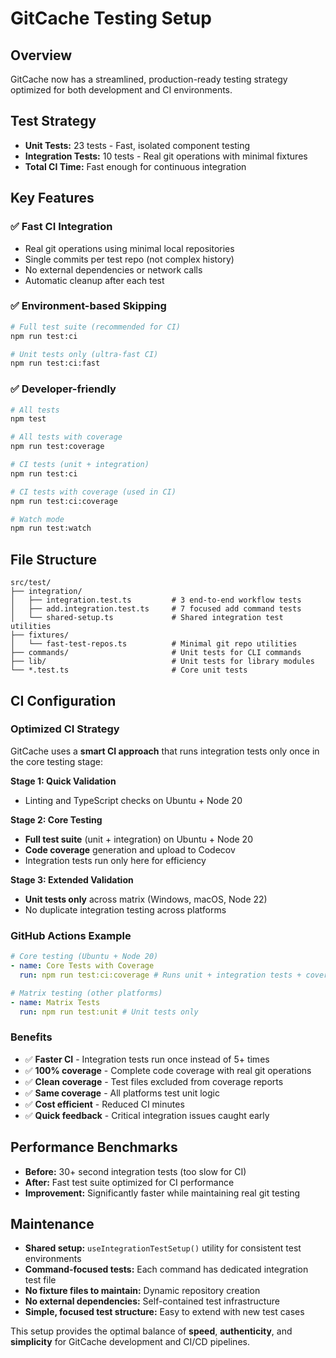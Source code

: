 # GitCache Testing Setup

## Overview

GitCache now has a streamlined, production-ready testing strategy optimized for both development and CI environments.

## Test Strategy

- **Unit Tests:** 23 tests - Fast, isolated component testing
- **Integration Tests:** 10 tests - Real git operations with minimal fixtures
- **Total CI Time:** Fast enough for continuous integration

## Key Features

### ✅ Fast CI Integration

- Real git operations using minimal local repositories
- Single commits per test repo (not complex history)
- No external dependencies or network calls
- Automatic cleanup after each test

### ✅ Environment-based Skipping

```bash
# Full test suite (recommended for CI)
npm run test:ci

# Unit tests only (ultra-fast CI)
npm run test:ci:fast
```

### ✅ Developer-friendly

```bash
# All tests
npm test

# All tests with coverage
npm run test:coverage

# CI tests (unit + integration)
npm run test:ci

# CI tests with coverage (used in CI)
npm run test:ci:coverage

# Watch mode
npm run test:watch
```

## File Structure

```
src/test/
├── integration/
│   ├── integration.test.ts         # 3 end-to-end workflow tests
│   ├── add.integration.test.ts     # 7 focused add command tests
│   └── shared-setup.ts             # Shared integration test utilities
├── fixtures/
│   └── fast-test-repos.ts          # Minimal git repo utilities
├── commands/                       # Unit tests for CLI commands
├── lib/                            # Unit tests for library modules
└── *.test.ts                       # Core unit tests
```

## CI Configuration

### Optimized CI Strategy

GitCache uses a **smart CI approach** that runs integration tests only once in the core testing stage:

**Stage 1: Quick Validation**

- Linting and TypeScript checks on Ubuntu + Node 20

**Stage 2: Core Testing**

- **Full test suite** (unit + integration) on Ubuntu + Node 20
- **Code coverage** generation and upload to Codecov
- Integration tests run only here for efficiency

**Stage 3: Extended Validation**

- **Unit tests only** across matrix (Windows, macOS, Node 22)
- No duplicate integration testing across platforms

### GitHub Actions Example

```yaml
# Core testing (Ubuntu + Node 20)
- name: Core Tests with Coverage
  run: npm run test:ci:coverage # Runs unit + integration tests + coverage

# Matrix testing (other platforms)
- name: Matrix Tests
  run: npm run test:unit # Unit tests only
```

### Benefits

- ✅ **Faster CI** - Integration tests run once instead of 5+ times
- ✅ **100% coverage** - Complete code coverage with real git operations
- ✅ **Clean coverage** - Test files excluded from coverage reports
- ✅ **Same coverage** - All platforms test unit logic
- ✅ **Cost efficient** - Reduced CI minutes
- ✅ **Quick feedback** - Critical integration issues caught early

## Performance Benchmarks

- **Before:** 30+ second integration tests (too slow for CI)
- **After:** Fast test suite optimized for CI performance
- **Improvement:** Significantly faster while maintaining real git testing

## Maintenance

- **Shared setup:** `useIntegrationTestSetup()` utility for consistent test environments
- **Command-focused tests:** Each command has dedicated integration test file
- **No fixture files to maintain:** Dynamic repository creation
- **No external dependencies:** Self-contained test infrastructure
- **Simple, focused test structure:** Easy to extend with new test cases

This setup provides the optimal balance of **speed**, **authenticity**, and **simplicity** for GitCache development and CI/CD pipelines.
